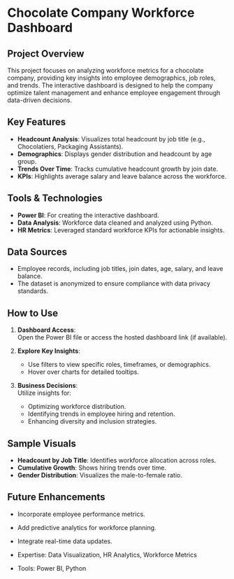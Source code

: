 # Chocolate Company Workforce Dashboard  

## Project Overview  
This project focuses on analyzing workforce metrics for a chocolate company, providing key insights into employee demographics, job roles, and trends. The interactive dashboard is designed to help the company optimize talent management and enhance employee engagement through data-driven decisions.

## Key Features  
- **Headcount Analysis**: Visualizes total headcount by job title (e.g., Chocolatiers, Packaging Assistants).  
- **Demographics**: Displays gender distribution and headcount by age group.  
- **Trends Over Time**: Tracks cumulative headcount growth by join date.  
- **KPIs**: Highlights average salary and leave balance across the workforce.  

## Tools & Technologies  
- **Power BI**: For creating the interactive dashboard.  
- **Data Analysis**: Workforce data cleaned and analyzed using Python.  
- **HR Metrics**: Leveraged standard workforce KPIs for actionable insights.  

## Data Sources  
- Employee records, including job titles, join dates, age, salary, and leave balance.  
- The dataset is anonymized to ensure compliance with data privacy standards.

## How to Use  
1. **Dashboard Access**:  
   Open the Power BI file or access the hosted dashboard link (if available).  

2. **Explore Key Insights**:  
   - Use filters to view specific roles, timeframes, or demographics.  
   - Hover over charts for detailed tooltips.  

3. **Business Decisions**:  
   Utilize insights for:  
   - Optimizing workforce distribution.  
   - Identifying trends in employee hiring and retention.  
   - Enhancing diversity and inclusion strategies.

## Sample Visuals  
- **Headcount by Job Title**: Identifies workforce allocation across roles.  
- **Cumulative Growth**: Shows hiring trends over time.  
- **Gender Distribution**: Visualizes the male-to-female ratio.  

## Future Enhancements  
- Incorporate employee performance metrics.  
- Add predictive analytics for workforce planning.  
- Integrate real-time data updates.  

- Expertise: Data Visualization, HR Analytics, Workforce Metrics  
- Tools: Power BI, Python  
